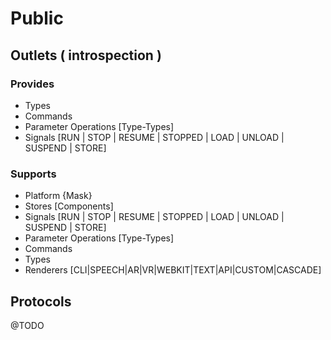 # Public

## Outlets ( introspection )

### Provides 

- Types 
- Commands 
- Parameter Operations [Type-Types]
- Signals [RUN | STOP | RESUME | STOPPED | LOAD | UNLOAD | SUSPEND | STORE]

### Supports

- Platform {Mask}
- Stores [Components]
- Signals [RUN | STOP | RESUME | STOPPED | LOAD | UNLOAD | SUSPEND | STORE]
- Parameter Operations [Type-Types]
- Commands
- Types
- Renderers [CLI|SPEECH|AR|VR|WEBKIT|TEXT|API|CUSTOM|CASCADE]

## Protocols

@TODO
